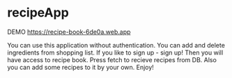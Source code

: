 # recipeApp

DEMO
https://recipe-book-6de0a.web.app

You can use this application without authentication.
You can add and delete ingredients from shopping list.
If you like to sign up - sign up!
Then you will have access to recipe book. Press fetch to recieve recipes from DB.
Also you can add some recipes to it by your own.
Enjoy!
